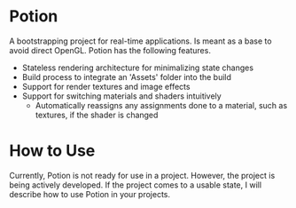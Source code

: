 # Potion
A bootstrapping project for real-time applications. Is meant as a base to avoid direct OpenGL. Potion has the following features.

- Stateless rendering architecture for minimalizing state changes
- Build process to integrate an 'Assets' folder into the build
- Support for render textures and image effects
- Support for switching materials and shaders intuitively
   - Automatically reassigns any assignments done to a material, such as textures, if the shader is changed

# How to Use
Currently, Potion is not ready for use in a project. However, the project is being actively developed. If the project comes to a usable state, I will describe how to use Potion in your projects.
